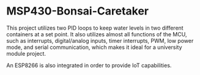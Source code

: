 # MSP430-Bonsai-Caretaker

This project utilizes two PID loops to keep water levels in two different containers at a set point. It also utilizes almost all functions of the MCU, such as interrupts, digital/analog inputs, timer interrupts, PWM, low power mode, and serial communication, which makes it ideal for a university module project. 

An ESP8266 is also integrated in order to provide IoT capabilities. 
